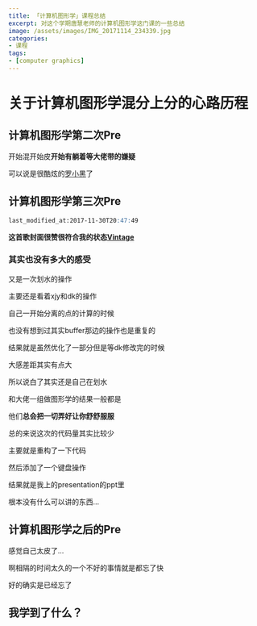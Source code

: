 ```yaml
---
title: 「计算机图形学」课程总结
excerpt: 对这个学期唐慧老师的计算机图形学这门课的一些总结
image: /assets/images/IMG_20171114_234339.jpg
categories:
- 课程
tags:
- [computer graphics]
---
```

# 关于计算机图形学混分上分的心路历程

## 计算机图形学第二次Pre

开始混开始皮**开始有躺着等大佬带的嫌疑**

可以说是很酷炫的[罗小黑](https://github.com/Dokyme/ComputerGraphicsLab)了

## 计算机图形学第三次Pre

```markdown
last_modified_at:2017-11-30T20:47:49
```

**这首歌封面很赞很符合我的状态[Vintage](http://music.163.com/#/song?id=469104844)**

### 其实也没有多大的感受

又是一次划水的操作

主要还是看着xjy和dk的操作

自己一开始分离的点的计算的时候

也没有想到过其实buffer那边的操作也是重复的

结果就是虽然优化了一部分但是等dk修改完的时候

大感差距其实有点大

所以说白了其实还是自己在划水

和大佬一组做图形学的结果一般都是

他们**总会把一切弄好让你舒舒服服**

总的来说这次的代码量其实比较少

主要就是重构了一下代码

然后添加了一个键盘操作

结果就是我上的presentation的ppt里

根本没有什么可以讲的东西...

## 计算机图形学之后的Pre

感觉自己太皮了...

啊相隔的时间太久的一个不好的事情就是都忘了快

好的确实是已经忘了

## 我学到了什么？